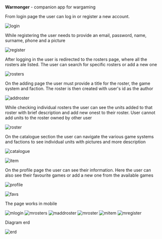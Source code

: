 <b>Warmonger</b> - companion app for wargaming

From login page the user can log in or register a new account.

![login](./readmescreens/login.JPG)

While registering the user needs to provide an email, password, name, surname, phone and a picture

![register](./readmescreens/register.JPG)

After logging in the user is redirected to the rosters page, where all the rosters ale listed. The user can search for specific rosters or add a new one

![rosters](./readmescreens/rosters.JPG)

On the adding page the user must provide a title for the roster, the game system and faction. The roster is then created with user's id as the author

![addroster](./readmescreens/addroster.JPG)

While checking individual rosters the user can see the units added to that roster with brief description and add new onest to their roster. User cannot add units to the roster owned by other user

![roster](./readmescreens/roster.JPG)

On the catalogue section the user can navigate the various game systems and factions to see individual units with pictures and more description

![catalogue](./readmescreens/catalogue.JPG)

![item](./readmescreens/item.JPG)

On the profile page the user can see their information. Here the user can also see their favourite games or add a new one from the available games

![profile](./readmescreens/profile.JPG)

![favs](./readmescreens/favs.JPG)

The page works in mobile

![mlogin](./readmescreens/mlogin.JPG)
![mrosters](./readmescreens/mrosters.JPG)
![maddroster](./readmescreens/maddroster.JPG)
![mroster](./readmescreens/mroster.JPG)
![mitem](./readmescreens/mitem.JPG)
![mregister](./readmescreens/mregister.JPG)

Diagram erd

![erd](./readmescreens/erd.JPG)
